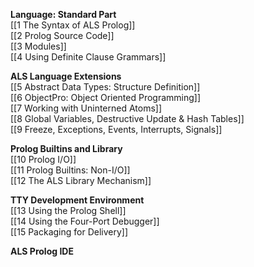 <!--[[Home]]-->
**Language: Standard Part**  
[[1 The Syntax of ALS Prolog]]  
[[2 Prolog Source Code]]  
[[3 Modules]]  
[[4 Using Definite Clause Grammars]]  

**ALS Language Extensions**  
[[5 Abstract Data Types: Structure Definition]]  
[[6 ObjectPro: Object Oriented Programming]]  
[[7 Working with Uninterned Atoms]]  
[[8 Global Variables, Destructive Update & Hash Tables]]  
[[9 Freeze, Exceptions, Events, Interrupts, Signals]]  

**Prolog Builtins and Library**  
[[10 Prolog I/O]]  
[[11 Prolog Builtins: Non-I/O]]  
[[12 The ALS Library Mechanism]]  

**TTY Development Environment**  
[[13 Using the Prolog Shell]]  
[[14 Using the Four-Port Debugger]]  
[[15 Packaging for Delivery]]  

**ALS Prolog IDE**  
